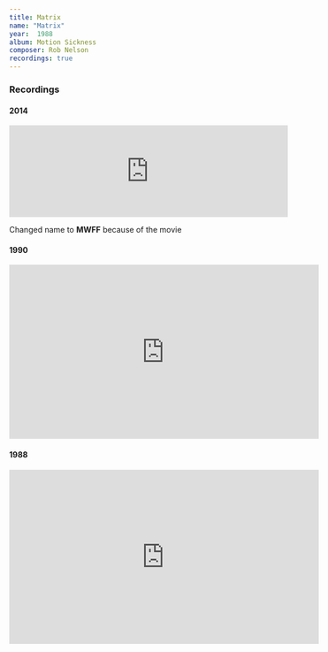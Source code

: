 ```yaml
---
title: Matrix
name: "Matrix"
year:  1988
album: Motion Sickness
composer: Rob Nelson
recordings: true
---
```


<h3>Recordings</h3>

<h4>2014</h4>

<iframe width="100%" height="166" scrolling="no" frameborder="no" allow="autoplay" src="https://w.soundcloud.com/player/?url=https%3A//api.soundcloud.com/tracks/121319469&color=%23ff5500&auto_play=false&hide_related=false&show_comments=true&show_user=true&show_reposts=false&show_teaser=true"></iframe>

<p>Changed name to <b>MWFF</b> because of the movie</p>

<h4>1990</h4>
<iframe width="560" height="315" src="https://www.youtube.com/embed/ecTsTEwEVHk" frameborder="0" allow="accelerometer; autoplay; encrypted-media; gyroscope; picture-in-picture" allowfullscreen></iframe>

<h4>1988</h4>
<iframe width="560" height="315" src="https://www.youtube.com/embed/X2HDOeauNNw" frameborder="0" allow="accelerometer; autoplay; encrypted-media; gyroscope; picture-in-picture" allowfullscreen></iframe>
